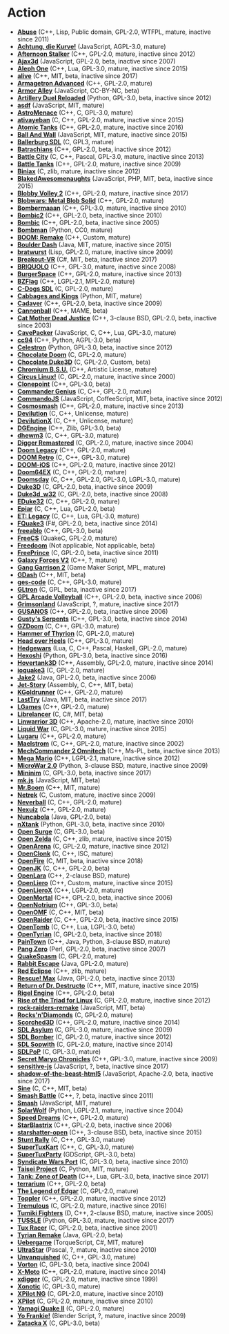 [comment]: # (autogenerated content, do not edit)
# Action

- **[Abuse](abuse.md)** (C++, Lisp, Public domain, GPL-2.0, WTFPL, mature, inactive since 2011)
- **[Achtung, die Kurve!](achtung_die_kurve.md)** (JavaScript, AGPL-3.0, mature)
- **[Afternoon Stalker](afternoon_stalker.md)** (C++, GPL-2.0, mature, inactive since 2012)
- **[Ajax3d](ajax3d.md)** (JavaScript, GPL-2.0, beta, inactive since 2007)
- **[Aleph One](aleph_one.md)** (C++, Lua, GPL-3.0, mature, inactive since 2015)
- **[alive](alive.md)** (C++, MIT, beta, inactive since 2017)
- **[Armagetron Advanced](armagetron_advanced.md)** (C++, GPL-2.0, mature)
- **[Armor Alley](armor_alley.md)** (JavaScript, CC-BY-NC, beta)
- **[Artillery Duel Reloaded](artillery_duel_reloaded.md)** (Python, GPL-3.0, beta, inactive since 2012)
- **[asdf](asdf.md)** (JavaScript, MIT, mature)
- **[AstroMenace](astromenace.md)** (C++, C, GPL-3.0, mature)
- **[ativayeban](ativayeban.md)** (C, C++, GPL-2.0, mature, inactive since 2015)
- **[Atomic Tanks](atomic_tanks.md)** (C++, GPL-2.0, mature, inactive since 2016)
- **[Ball And Wall](ball_and_wall.md)** (JavaScript, MIT, mature, inactive since 2015)
- **[Ballerburg SDL](ballerburg_sdl.md)** (C, GPL3, mature)
- **[Batrachians](batrachians.md)** (C++, GPL-2.0, beta, inactive since 2012)
- **[Battle City](battle_city.md)** (C, C++, Pascal, GPL-3.0, mature, inactive since 2013)
- **[Battle Tanks](battle_tanks.md)** (C++, GPL-2.0, mature, inactive since 2009)
- **[Biniax](biniax.md)** (C, zlib, mature, inactive since 2012)
- **[BlakedAwesomenaughts](blakedawesomenaughts.md)** (JavaScript, PHP, MIT, beta, inactive since 2015)
- **[Blobby Volley 2](blobby_volley_2.md)** (C++, GPL-2.0, mature, inactive since 2017)
- **[Blobwars: Metal Blob Solid](blobwars_metal_blob_solid.md)** (C++, GPL-2.0, mature)
- **[Bombermaaan](bombermaaan.md)** (C++, GPL-3.0, mature, inactive since 2010)
- **[Bombic2](bombic2.md)** (C++, GPL-2.0, beta, inactive since 2010)
- **[Bombic](bombic.md)** (C++, GPL-2.0, beta, inactive since 2005)
- **[Bombman](bombman.md)** (Python, CC0, mature)
- **[BOOM: Remake](boom_remake.md)** (C++, Custom, mature)
- **[Boulder Dash](boulder_dash.md)** (Java, MIT, mature, inactive since 2015)
- **[bratwurst](bratwurst.md)** (Lisp, GPL-2.0, mature, inactive since 2009)
- **[Breakout-VR](breakout-vr.md)** (C#, MIT, beta, inactive since 2017)
- **[BRIQUOLO](briquolo.md)** (C++, GPL-3.0, mature, inactive since 2008)
- **[BurgerSpace](burgerspace.md)** (C++, GPL-2.0, mature, inactive since 2013)
- **[BZFlag](bzflag.md)** (C++, LGPL-2.1, MPL-2.0, mature)
- **[C-Dogs SDL](c-dogs_sdl.md)** (C, GPL-2.0, mature)
- **[Cabbages and Kings](cabbages_and_kings.md)** (Python, MIT, mature)
- **[Cadaver](cadaver.md)** (C++, GPL-2.0, beta, inactive since 2009)
- **[Cannonball](cannonball.md)** (C++, MAME, beta)
- **[Cat Mother Dead Justice](cat_mother_dead_justice.md)** (C++, 3-clause BSD, GPL-2.0, beta, inactive since 2003)
- **[CavePacker](cavepacker.md)** (JavaScript, C, C++, Lua, GPL-3.0, mature)
- **[cc94](cc94.md)** (C++, Python, AGPL-3.0, beta)
- **[Celestron](celestron.md)** (Python, GPL-3.0, beta, inactive since 2012)
- **[Chocolate Doom](chocolate_doom.md)** (C, GPL-2.0, mature)
- **[Chocolate Duke3D](chocolate_duke3d.md)** (C, GPL-2.0, Custom, beta)
- **[Chromium B.S.U.](chromium_bsu.md)** (C++, Artistic License, mature)
- **[Circus Linux!](circus_linux.md)** (C, GPL-2.0, mature, inactive since 2000)
- **[Clonepoint](clonepoint.md)** (C++, GPL-3.0, beta)
- **[Commander Genius](commander_genius.md)** (C, C++, GPL-2.0, mature)
- **[CommandoJS](commandojs.md)** (JavaScript, CoffeeScript, MIT, beta, inactive since 2012)
- **[Cosmosmash](cosmosmash.md)** (C++, GPL-2.0, mature, inactive since 2013)
- **[Devilution](devilution.md)** (C, C++, Unlicense, mature)
- **[DevilutionX](devilutionx.md)** (C, C++, Unlicense, mature)
- **[DGEngine](dgengine.md)** (C++, Zlib, GPL-3.0, beta)
- **[dhewm3](dhewm3.md)** (C, C++, GPL-3.0, mature)
- **[Digger Remastered](digger_remastered.md)** (C, GPL-2.0, mature, inactive since 2004)
- **[Doom Legacy](doom_legacy.md)** (C++, GPL-2.0, mature)
- **[DOOM Retro](doom_retro.md)** (C, C++, GPL-3.0, mature)
- **[DOOM-iOS](doom-ios.md)** (C++, GPL-2.0, mature, inactive since 2012)
- **[Doom64EX](doom64ex.md)** (C, C++, GPL-2.0, mature)
- **[Doomsday](doomsday.md)** (C, C++, GPL-2.0, GPL-3.0, LGPL-3.0, mature)
- **[Duke3D](duke3d.md)** (C, GPL-2.0, beta, inactive since 2009)
- **[Duke3d_w32](duke3dw32.md)** (C, GPL-2.0, beta, inactive since 2008)
- **[EDuke32](eduke32.md)** (C, C++, GPL-2.0, mature)
- **[Epiar](epiar.md)** (C, C++, Lua, GPL-2.0, beta)
- **[ET: Legacy](et_legacy.md)** (C, C++, Lua, GPL-3.0, mature)
- **[FQuake3](fquake3.md)** (F#, GPL-2.0, beta, inactive since 2014)
- **[freeablo](freeablo.md)** (C++, GPL-3.0, beta)
- **[FreeCS](freecs.md)** (QuakeC, GPL-2.0, mature)
- **[Freedoom](freedoom.md)** (Not applicable, Not applicable, beta)
- **[FreePrince](freeprince.md)** (C, GPL-2.0, beta, inactive since 2011)
- **[Galaxy Forces V2](galaxy_forces_v2.md)** (C++, ?, mature)
- **[Gang Garrison 2](gang_garrison_2.md)** (Game Maker Script, MPL, mature)
- **[GDash](gdash.md)** (C++, MIT, beta)
- **[ges-code](ges-code.md)** (C, C++, GPL-3.0, mature)
- **[GLtron](gltron.md)** (C, GPL, beta, inactive since 2017)
- **[GPL Arcade Volleyball](gpl_arcade_volleyball.md)** (C++, GPL-2.0, beta, inactive since 2006)
- **[Grimsonland](grimsonland.md)** (JavaScript, ?, mature, inactive since 2017)
- **[GUSANOS](gusanos.md)** (C++, GPL-2.0, beta, inactive since 2006)
- **[Gusty's Serpents](gustys_serpents.md)** (C++, GPL-3.0, beta, inactive since 2014)
- **[GZDoom](gzdoom.md)** (C, C++, GPL-3.0, mature)
- **[Hammer of Thyrion](hammer_of_thyrion.md)** (C, GPL-2.0, mature)
- **[Head over Heels](head_over_heels.md)** (C++, GPL-3.0, mature)
- **[Hedgewars](hedgewars.md)** (Lua, C, C++, Pascal, Haskell, GPL-2.0, mature)
- **[Hexoshi](hexoshi.md)** (Python, GPL-3.0, beta, inactive since 2016)
- **[Hovertank3D](hovertank3d.md)** (C++, Assembly, GPL-2.0, mature, inactive since 2014)
- **[ioquake3](ioquake3.md)** (C, GPL-2.0, mature)
- **[Jake2](jake2.md)** (Java, GPL-2.0, beta, inactive since 2006)
- **[Jet-Story](jet-story.md)** (Assembly, C, C++, MIT, beta)
- **[KGoldrunner](kgoldrunner.md)** (C++, GPL-2.0, mature)
- **[LastTry](lasttry.md)** (Java, MIT, beta, inactive since 2017)
- **[LGames](lgames.md)** (C++, GPL-2.0, mature)
- **[Librelancer](librelancer.md)** (C, C#, MIT, beta)
- **[Linwarrior 3D](linwarrior_3d.md)** (C++, Apache-2.0, mature, inactive since 2010)
- **[Liquid War](liquid_war.md)** (C, GPL-3.0, mature, inactive since 2015)
- **[Lugaru](lugaru.md)** (C++, GPL-2.0, mature)
- **[Maelstrom](maelstrom.md)** (C, C++, GPL-2.0, mature, inactive since 2002)
- **[MechCommander 2 Omnitech](mechcommander_2_omnitech.md)** (C++, Ms-PL, beta, inactive since 2013)
- **[Mega Mario](mega_mario.md)** (C++, LGPL-2.1, mature, inactive since 2012)
- **[MicroWar 2.0](microwar_20.md)** (Python, 3-clause BSD, mature, inactive since 2009)
- **[Mininim](mininim.md)** (C, GPL-3.0, beta, inactive since 2017)
- **[mk.js](mkjs.md)** (JavaScript, MIT, beta)
- **[Mr.Boom](mrboom.md)** (C++, MIT, mature)
- **[Netrek](netrek.md)** (C, Custom, mature, inactive since 2009)
- **[Neverball](neverball.md)** (C, C++, GPL-2.0, mature)
- **[Nexuiz](nexuiz.md)** (C++, GPL-2.0, mature)
- **[Nuncabola](nuncabola.md)** (Java, GPL-2.0, beta)
- **[nXtank](nxtank.md)** (Python, GPL-3.0, beta, inactive since 2010)
- **[Open Surge](open_surge.md)** (C, GPL-3.0, beta)
- **[Open Zelda](open_zelda.md)** (C, C++, zlib, mature, inactive since 2015)
- **[OpenArena](openarena.md)** (C, GPL-2.0, mature, inactive since 2012)
- **[OpenClonk](openclonk.md)** (C, C++, ISC, mature)
- **[OpenFire](openfire.md)** (C, MIT, beta, inactive since 2018)
- **[OpenJK](openjk.md)** (C, C++, GPL-2.0, beta)
- **[OpenLara](openlara.md)** (C++, 2-clause BSD, mature)
- **[OpenLiero](openliero.md)** (C++, Custom, mature, inactive since 2015)
- **[OpenLieroX](openlierox.md)** (C++, LGPL-2.0, mature)
- **[OpenMortal](openmortal.md)** (C++, GPL-2.0, beta, inactive since 2006)
- **[OpenNotrium](opennotrium.md)** (C++, GPL-3.0, beta)
- **[OpenOMF](openomf.md)** (C, C++, MIT, beta)
- **[OpenRaider](openraider.md)** (C, C++, GPL-2.0, beta, inactive since 2015)
- **[OpenTomb](opentomb.md)** (C, C++, Lua, LGPL-3.0, beta)
- **[OpenTyrian](opentyrian.md)** (C, GPL-2.0, beta, inactive since 2018)
- **[PainTown](paintown.md)** (C++, Java, Python, 3-clause BSD, mature)
- **[Pang Zero](pang_zero.md)** (Perl, GPL-2.0, beta, inactive since 2007)
- **[QuakeSpasm](quakespasm.md)** (C, GPL-2.0, mature)
- **[Rabbit Escape](rabbit_escape.md)** (Java, GPL-2.0, mature)
- **[Red Eclipse](red_eclipse.md)** (C++, zlib, mature)
- **[Rescue! Max](rescue_max.md)** (Java, GPL-2.0, beta, inactive since 2013)
- **[Return of Dr. Destructo](return_of_dr_destructo.md)** (C++, MIT, mature, inactive since 2015)
- **[Rigel Engine](rigel_engine.md)** (C++, GPL-2.0, beta)
- **[Rise of the Triad for Linux](rise_of_the_triad_for_linux.md)** (C, GPL-2.0, mature, inactive since 2012)
- **[rock-raiders-remake](rock-raiders-remake.md)** (JavaScript, MIT, beta)
- **[Rocks'n'Diamonds](rocksndiamonds.md)** (C, GPL-2.0, mature)
- **[Scorched3D](scorched3d.md)** (C++, GPL-2.0, mature, inactive since 2014)
- **[SDL Asylum](sdl_asylum.md)** (C, GPL-3.0, mature, inactive since 2009)
- **[SDL Bomber](sdl_bomber.md)** (C, GPL-2.0, mature, inactive since 2012)
- **[SDL Sopwith](sdl_sopwith.md)** (C, GPL-2.0, mature, inactive since 2014)
- **[SDLPoP](sdlpop.md)** (C, GPL-3.0, mature)
- **[Secret Maryo Chronicles](secret_maryo_chronicles.md)** (C++, GPL-3.0, mature, inactive since 2009)
- **[sensitive-js](sensitive-js.md)** (JavaScript, ?, beta, inactive since 2017)
- **[shadow-of-the-beast-html5](shadow-of-the-beast-html5.md)** (JavaScript, Apache-2.0, beta, inactive since 2017)
- **[Sine](sine.md)** (C, C++, MIT, beta)
- **[Smash Battle](smash_battle.md)** (C++, ?, beta, inactive since 2011)
- **[Smash](smash.md)** (JavaScript, MIT, mature)
- **[SolarWolf](solarwolf.md)** (Python, LGPL-2.1, mature, inactive since 2004)
- **[Speed Dreams](speed_dreams.md)** (C++, GPL-2.0, mature)
- **[StarBlastrix](starblastrix.md)** (C++, GPL-2.0, beta, inactive since 2006)
- **[starshatter-open](starshatter-open.md)** (C++, 3-clause BSD, beta, inactive since 2015)
- **[Stunt Rally](stunt_rally.md)** (C, C++, GPL-3.0, mature)
- **[SuperTuxKart](supertuxkart.md)** (C++, C, GPL-3.0, mature)
- **[SuperTuxParty](supertuxparty.md)** (GDScript, GPL-3.0, beta)
- **[Syndicate Wars Port](syndicate_wars_port.md)** (C, GPL-3.0, beta, inactive since 2010)
- **[Taisei Project](taisei_project.md)** (C, Python, MIT, mature)
- **[Tank: Zone of Death](tank_zone_of_death.md)** (C++, Lua, GPL-3.0, beta, inactive since 2017)
- **[terrarium](terrarium.md)** (C++, GPL-2.0, beta)
- **[The Legend of Edgar](the_legend_of_edgar.md)** (C, GPL-2.0, mature)
- **[Toppler](toppler.md)** (C++, GPL-2.0, mature, inactive since 2012)
- **[Tremulous](tremulous.md)** (C, GPL-2.0, mature, inactive since 2016)
- **[Tumiki Fighters](tumiki_fighters.md)** (D, C++, 2-clause BSD, mature, inactive since 2005)
- **[TUSSLE](tussle.md)** (Python, GPL-3.0, mature, inactive since 2017)
- **[Tux Racer](tux_racer.md)** (C, GPL-2.0, beta, inactive since 2001)
- **[Tyrian Remake](tyrian_remake.md)** (Java, GPL-2.0, beta)
- **[Uebergame](uebergame.md)** (TorqueScript, C#, MIT, mature)
- **[UltraStar](ultrastar.md)** (Pascal, ?, mature, inactive since 2010)
- **[Unvanquished](unvanquished.md)** (C, C++, GPL-3.0, mature)
- **[Vorton](vorton.md)** (C, GPL-3.0, beta, inactive since 2004)
- **[X-Moto](x-moto.md)** (C++, GPL-2.0, mature, inactive since 2014)
- **[xdigger](xdigger.md)** (C, GPL-2.0, mature, inactive since 1999)
- **[Xonotic](xonotic.md)** (C, GPL-3.0, mature)
- **[XPilot NG](xpilot_ng.md)** (C, GPL-2.0, mature, inactive since 2010)
- **[XPilot](xpilot.md)** (C, GPL-2.0, mature, inactive since 2010)
- **[Yamagi Quake II](yamagi_quake_ii.md)** (C, GPL-2.0, mature)
- **[Yo Frankie!](yo_frankie.md)** (Blender Script, ?, mature, inactive since 2009)
- **[Zatacka X](zatacka_x.md)** (C, GPL-3.0, beta)